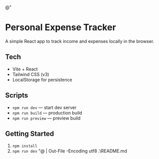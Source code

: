 @"
# Personal Expense Tracker

A simple React app to track income and expenses locally in the browser.

## Tech
- Vite + React
- Tailwind CSS (v3)
- LocalStorage for persistence

## Scripts
- `npm run dev` — start dev server
- `npm run build` — production build
- `npm run preview` — preview build

## Getting Started
1. `npm install`
2. `npm run dev`
"@ | Out-File -Encoding utf8 .\README.md
